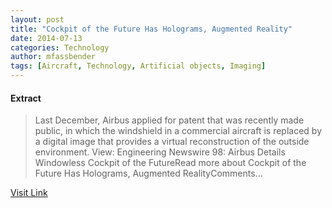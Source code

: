 ```yaml
---
layout: post
title: "Cockpit of the Future Has Holograms, Augmented Reality"
date: 2014-07-13
categories: Technology
author: mfassbender
tags: [Aircraft, Technology, Artificial objects, Imaging]
---
```





#### Extract
>Last December, Airbus applied for patent that was recently made public, in which the windshield in a commercial aircraft is replaced by a digital image that provides a virtual reconstruction of the outside environment.
View: Engineering Newswire 98: Airbus Details Windowless Cockpit of the FutureRead more about Cockpit of the Future Has Holograms, Augmented RealityComments...



[Visit Link](http://www.pddnet.com/articles/2014/07/cockpit-future-has-holograms-augmented-reality)


